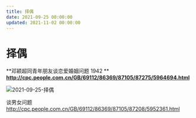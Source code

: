```yaml
---
title: 择偶
date: 2021-09-25 00:00:00
updated: 2021-11-02 00:00:00
---
```


# 择偶

**邓颖超同青年朋友谈恋爱婚姻问题 1942  ** **http://cpc.people.com.cn/GB/69112/86369/87105/87275/5964694.html**

![2021-09-25-择偶](assets/2021-09-25-择偶.png)

谈男女问题 http://cpc.people.com.cn/GB/69112/86369/87105/87208/5952361.html

